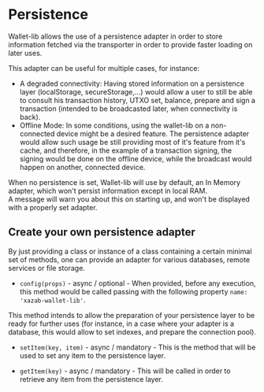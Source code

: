 # Persistence

Wallet-lib allows the use of a persistence adapter in order to store information fetched via the transporter in order to provide faster loading on later uses.  

This adapter can be useful for multiple cases, for instance: 

- A degraded connectivity: Having stored information on a persistence layer (localStorage, secureStorage,...) would allow a user to still be able to consult his transaction history, UTXO set, balance, prepare and sign a transaction (intended to be broadcasted later, when connectivity is back).  
- Offline Mode: In some conditions, using the wallet-lib on a non-connected device might be a desired feature. The persistence adapter would allow such usage be still providing most of it's feature from it's cache, and therefore, in the example of a transaction signing, the signing would be done on the offline device, while the broadcast would happen on another, connected device.  

When no persistence is set, Wallet-lib will use by default, an In Memory adapter, which won't persist information except in local RAM.  
A message will warn you about this on starting up, and won't be displayed with a properly set adapter.

## Create your own persistence adapter

By just providing a class or instance of a class containing a certain minimal set of methods, one can provide an adapter for various databases, remote services or file storage.  

- `config(props)` - async / optional - When provided, before any execution, this method would be called passing with the following property `name: 'xazab-wallet-lib'`.

This method intends to allow the preparation of your persistence layer to be ready for further uses (for instance, in a case where your adapter is a database, this would allow to set indexes, and prepare the connection pool).

- `setItem(key, item)` - async / mandatory - This is the method that will be used to set any item to the persistence layer. 

- `getItem(key)` - async / mandatory - This will be called in order to retrieve any item from the persistence layer.
